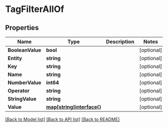 # TagFilterAllOf

## Properties

Name | Type | Description | Notes
------------ | ------------- | ------------- | -------------
**BooleanValue** | **bool** |  | [optional] 
**Entity** | **string** |  | [optional] 
**Key** | **string** |  | [optional] 
**Name** | **string** |  | [optional] 
**NumberValue** | **int64** |  | [optional] 
**Operator** | **string** |  | [optional] 
**StringValue** | **string** |  | [optional] 
**Value** | [**map[string]interface{}**](.md) |  | [optional] 

[[Back to Model list]](../README.md#documentation-for-models) [[Back to API list]](../README.md#documentation-for-api-endpoints) [[Back to README]](../README.md)


